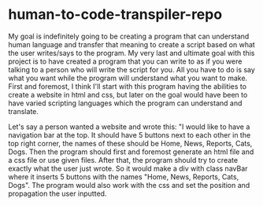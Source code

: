 # human-to-code-transpiler-repo

My goal is indefinitely going to be creating a program that can understand human language and transfer that meaning to create a script based on what the user writes/says to the program. My very last and ultimate goal with this project is to have created a program that you can write to as if you were talking to a person who will write the script for you. All you have to do is say what you want while the program will understand what you want to make.
First and foremost, I think I'll start with this program having the abilities to create a website in html and css, but later on the goal would have been to have varied scripting languages which the program can understand and translate.

Let's say a person wanted a website and wrote this: "I would like to have a navigation bar at the top. It should have 5 buttons next to each other in the top right corner, the names of these should be Home, News, Reports, Cats, Dogs. 
Then the program should first and foremost generate an html file and a css file or use given files. After that, the program should try to create exactly what the user just wrote.
So it would make a div with class navBar where it inserts 5 buttons with the names "Home, News, Reports, Cats, Dogs".
The program would also work with the css and set the position and propagation the user inputted.